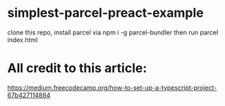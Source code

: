 # simplest-parcel-preact-example
clone this repo, install parcel via npm i -g parcel-bundler then run parcel index.html

# All credit to this article:
https://medium.freecodecamp.org/how-to-set-up-a-typescript-project-67b427114884
